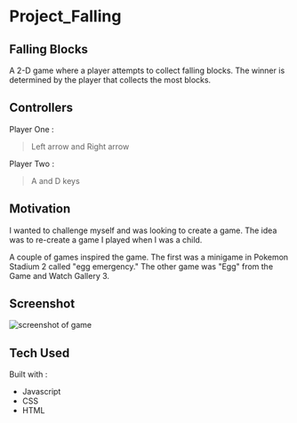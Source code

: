 # Project_Falling
## Falling Blocks
A 2-D game where a player attempts to collect falling blocks. The winner is determined by the player that collects the most blocks.

## Controllers
Player One : 
> Left arrow and Right arrow

Player Two : 
> A and D keys


## Motivation
I wanted to challenge myself and was looking to create a game. The idea was to re-create a game I played when I was a child.

A couple of games inspired the game. The first was a minigame in Pokemon Stadium 2 called "egg emergency." The other game was "Egg" from the Game and Watch Gallery 3.

## Screenshot
![screenshot of game](https://tinypic.host/images/2023/02/28/fallBlock.md.png)

## Tech Used
Built with : 
+ Javascript
+ CSS
+ HTML

## 
